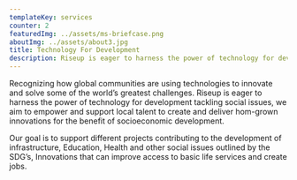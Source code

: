 ```yaml
---
templateKey: services
counter: 2
featuredImg: ../assets/ms-briefcase.png
aboutImg: ../assets/about3.jpg
title: Technology For Development
description: Riseup is eager to harness the power of technology for development tackling social issues, we aim to empower
---
```


Recognizing how global communities are using technologies to innovate and solve some of the world’s greatest challenges. Riseup is eager to harness the power of technology for development tackling social issues, we aim to empower and support local talent to create and deliver hom-grown innovations for the benefit of socioeconomic development.

Our goal is to support different projects contributing to the development of infrastructure, Education, Health and other social issues outlined by the SDG’s, Innovations that can improve access to basic life services and create jobs.
